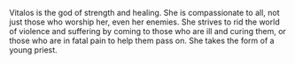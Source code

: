 Vitalos is the god of strength and healing. She is compassionate to all, not just those who worship her, even her enemies. She strives to rid the world of violence and suffering by coming to those who are ill and curing them, or those who are in fatal pain to help them pass on. She takes the form of a young priest.